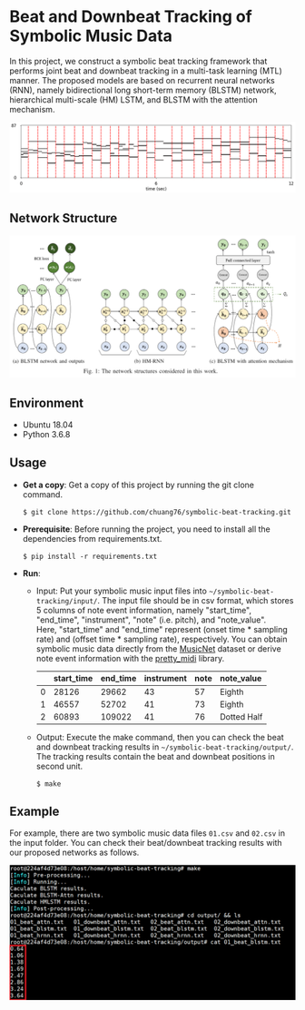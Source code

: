 # Beat and Downbeat Tracking of Symbolic Music Data

In this project, we construct a symbolic beat tracking framework that performs joint beat and downbeat tracking in a multi-task learning (MTL) manner. The proposed models are based on recurrent neural networks (RNN), namely bidirectional long short-term memory (BLSTM) network, hierarchical multi-scale (HM) LSTM, and BLSTM with the attention mechanism.

![](https://github.com/chuang76/symbolic-beat-tracking/blob/master/figure/test.png?raw=true)



## Network Structure

![](https://github.com/chuang76/symbolic-beat-tracking/blob/master/figure/network.png?raw=true)



## Environment

- Ubuntu 18.04
- Python 3.6.8



## Usage 

- **Get a copy**: Get a copy of this project by running the git clone command. 

  ```
  $ git clone https://github.com/chuang76/symbolic-beat-tracking.git
  ```

- **Prerequisite**: Before running the project, you need to install all the dependencies from requirements.txt. 

  ```
  $ pip install -r requirements.txt
  ```

- **Run**: 

  - Input: Put your symbolic music input files into `~/symbolic-beat-tracking/input/`. The input file should be in csv format, which stores 5 columns of note event information, namely "start_time", "end_time", "instrument", "note" (i.e. pitch), and "note_value". <br>Here, "start_time" and "end_time" represent (onset time * sampling rate) and (offset time * sampling rate), respectively. You can obtain symbolic music data directly from the [MusicNet](https://homes.cs.washington.edu/~thickstn/musicnet.html) dataset or derive note event information with the [pretty_midi](https://craffel.github.io/pretty-midi/#pretty-midi-prettymidi) library. 
  
    |      | **start_time** | **end_time** | instrument | **note** | **note_value** |
    | ---- | -------------- | ------------ | ---------- | -------- | -------------- |
    | 0    | 28126          | 29662        | 43         | 57       | Eighth         |
    | 1    | 46557          | 52702        | 41         | 73       | Eighth         |
    | 2    | 60893          | 109022       | 41         | 76       | Dotted Half    |
  
  - Output: Execute the make command, then you can check the beat and downbeat tracking results in `~/symbolic-beat-tracking/output/`. The tracking results contain the beat and downbeat positions in second unit. 
  
    ```
    $ make
    ```



## Example

For example, there are two symbolic music data files `01.csv` and `02.csv` in the input folder. You can check their beat/downbeat tracking results with our proposed networks as follows. 

![](https://github.com/chuang76/symbolic-beat-tracking/blob/master/figure/proc.png?raw=true)


